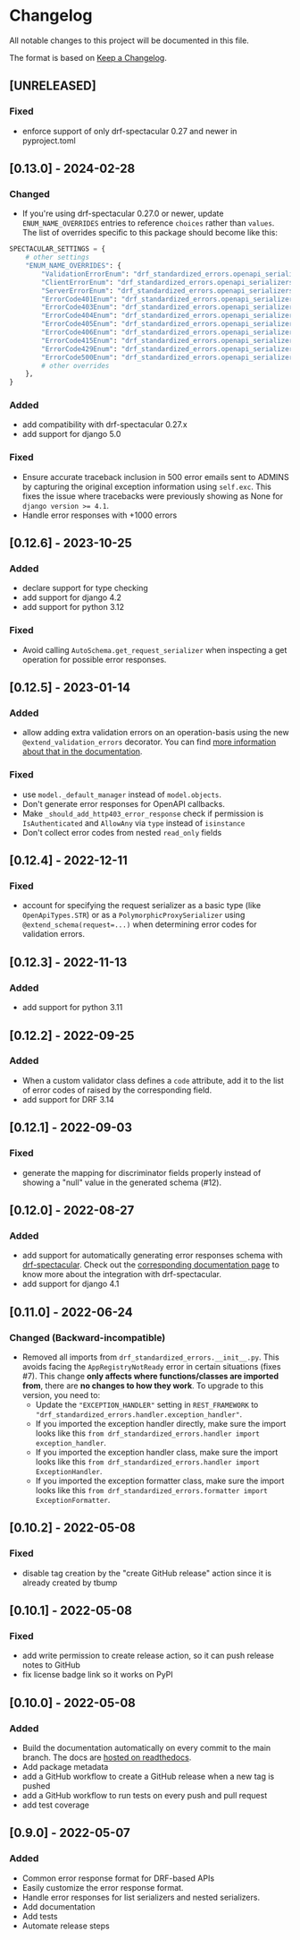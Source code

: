 # Changelog

All notable changes to this project will be documented in this file.

The format is based on [Keep a Changelog](https://keepachangelog.com/en/1.0.0/).

## [UNRELEASED]
### Fixed
- enforce support of only drf-spectacular 0.27 and newer in pyproject.toml

## [0.13.0] - 2024-02-28
### Changed
- If you're using drf-spectacular 0.27.0 or newer, update `ENUM_NAME_OVERRIDES` entries to reference `choices`
rather than `values`. The list of overrides specific to this package should become like this:
```python
SPECTACULAR_SETTINGS = {
    # other settings
    "ENUM_NAME_OVERRIDES": {
        "ValidationErrorEnum": "drf_standardized_errors.openapi_serializers.ValidationErrorEnum.choices",
        "ClientErrorEnum": "drf_standardized_errors.openapi_serializers.ClientErrorEnum.choices",
        "ServerErrorEnum": "drf_standardized_errors.openapi_serializers.ServerErrorEnum.choices",
        "ErrorCode401Enum": "drf_standardized_errors.openapi_serializers.ErrorCode401Enum.choices",
        "ErrorCode403Enum": "drf_standardized_errors.openapi_serializers.ErrorCode403Enum.choices",
        "ErrorCode404Enum": "drf_standardized_errors.openapi_serializers.ErrorCode404Enum.choices",
        "ErrorCode405Enum": "drf_standardized_errors.openapi_serializers.ErrorCode405Enum.choices",
        "ErrorCode406Enum": "drf_standardized_errors.openapi_serializers.ErrorCode406Enum.choices",
        "ErrorCode415Enum": "drf_standardized_errors.openapi_serializers.ErrorCode415Enum.choices",
        "ErrorCode429Enum": "drf_standardized_errors.openapi_serializers.ErrorCode429Enum.choices",
        "ErrorCode500Enum": "drf_standardized_errors.openapi_serializers.ErrorCode500Enum.choices",
        # other overrides
    },
}
```

### Added
- add compatibility with drf-spectacular 0.27.x
- add support for django 5.0

### Fixed
- Ensure accurate traceback inclusion in 500 error emails sent to ADMINS by capturing the original exception information using `self.exc`. This fixes the issue where tracebacks were previously showing as None for `django version >= 4.1`.
- Handle error responses with +1000 errors

## [0.12.6] - 2023-10-25
### Added
- declare support for type checking
- add support for django 4.2
- add support for python 3.12

### Fixed
- Avoid calling `AutoSchema.get_request_serializer` when inspecting a get operation for possible error responses.

## [0.12.5] - 2023-01-14
### Added
- allow adding extra validation errors on an operation-basis using the new `@extend_validation_errors` decorator.
You can find [more information about that in the documentation](openapi.md#customize-error-codes-on-an-operation-basis).

### Fixed
- use `model._default_manager` instead of `model.objects`.
- Don't generate error responses for OpenAPI callbacks.
- Make `_should_add_http403_error_response` check if permission is `IsAuthenticated` and 
`AllowAny` via `type` instead of `isinstance`
- Don't collect error codes from nested `read_only` fields

## [0.12.4] - 2022-12-11
### Fixed
- account for specifying the request serializer as a basic type (like `OpenApiTypes.STR`) or as a
`PolymorphicProxySerializer` using `@extend_schema(request=...)` when determining error codes for validation errors.

## [0.12.3] - 2022-11-13
### Added
- add support for python 3.11

## [0.12.2] - 2022-09-25
### Added
- When a custom validator class defines a `code` attribute, add it to the list of error codes of raised by
the corresponding field.
- add support for DRF 3.14

## [0.12.1] - 2022-09-03
### Fixed
- generate the mapping for discriminator fields properly instead of showing a "null" value in the generated schema (#12).

## [0.12.0] - 2022-08-27
### Added
- add support for automatically generating error responses schema with [drf-spectacular](https://github.com/tfranzel/drf-spectacular).
Check out the [corresponding documentation page](https://drf-standardized-errors.readthedocs.io/en/latest/openapi.html)
to know more about the integration with drf-spectacular.
- add support for django 4.1

## [0.11.0] - 2022-06-24
### Changed (Backward-incompatible)
- Removed all imports from `drf_standardized_errors.__init__.py`. This avoids facing the `AppRegistryNotReady` error
in certain situations (fixes #7). This change **only affects where functions/classes are imported from**, there are
**no changes to how they work**. To upgrade to this version, you need to:
  - Update the `"EXCEPTION_HANDLER"` setting in `REST_FRAMEWORK` to `"drf_standardized_errors.handler.exception_handler"`.
  - If you imported the exception handler directly, make sure the import looks like this
  `from drf_standardized_errors.handler import exception_handler`.
  - If you imported the exception handler class, make sure the import looks like this
  `from drf_standardized_errors.handler import ExceptionHandler`.
  - If you imported the exception formatter class, make sure the import looks like this
  `from drf_standardized_errors.formatter import ExceptionFormatter`.

## [0.10.2] - 2022-05-08
### Fixed
- disable tag creation by the "create GitHub release" action since it is already created by tbump

## [0.10.1] - 2022-05-08
### Fixed
- add write permission to create release action, so it can push release notes to GitHub
- fix license badge link so it works on PyPI

## [0.10.0] - 2022-05-08
### Added

- Build the documentation automatically on every commit to the main branch. The docs are
[hosted on readthedocs](https://drf-standardized-errors.readthedocs.io/en/latest/).
- Add package metadata
- add a GitHub workflow to create a GitHub release when a new tag is pushed
- add a GitHub workflow to run tests on every push and pull request
- add test coverage

## [0.9.0] - 2022-05-07
### Added

- Common error response format for DRF-based APIs
- Easily customize the error response format.
- Handle error responses for list serializers and nested serializers. 
- Add documentation
- Add tests
- Automate release steps
